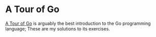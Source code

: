 # A Tour of Go

[A Tour of Go](https://go.dev/tour/list) is arguably the best
introduction to the Go programming language;
These are my solutions to its exercises.
